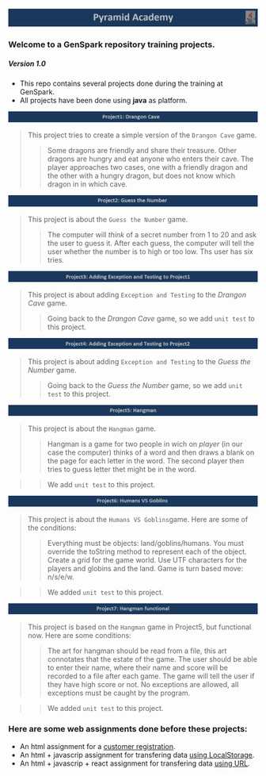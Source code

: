 ![Pyramid](/assets/images/PyramidAcademy1.png "Pyramid Academy")
### Welcome to a GenSpark repository training projects. 
##### Version 1.0

* This repo contains several projects done during the training at GenSpark.
* All projects have been done using __java__ as platform.

![Project1](/assets/images/p1-DragonCave.png " Drangon Cave")
> This project tries to create a simple version of the `Drangon Cave` game.
>
>> Some dragons are friendly and share their treasure. Other dragons are hungry and eat anyone who enters
their cave. The player approaches two cases, one with a friendly dragon and the other with a hungry 
dragon, but does not know which dragon in in which cave.

![Project2](/assets/images/p2-GuesstheNumber.png "Guess the Number")
> This project is about the `Guess the Number` game. 
>
>> The computer will _think_ of a secret number from 1 to 20 and ask the user to guess it. After each guess, the computer will tell the user 
whether the number is to high or too low. Ths user has six tries. 


![Project3](/assets/images/p3-AddingExcepandTest-DragonCave.png "Exception and Testing to Project1")
> This project is about adding `Exception and Testing` to the _Drangon Cave_ game.
> 
>> Going back to the _Drangon Cave_ game, so we add `unit test` to this project.


![Project4](/assets/images/p4-Testing-p1.png "Exception and Testing to Project1")
> This project is about adding `Exception and Testing` to the _Guess the Number_ game.
> 
>> Going back to the _Guess the Number_ game, so we add `unit test` to this project.


![Project5](/assets/images/p5-Hangman.png "Hangman")
> This project is about the `Hangman` game.
> 
>> Hangman is a game for two people in wich on _player_ (in our case the computer) thinks of a word and then draws
a blank on the page for each letter in the word. The second player then tries to guess letter thet might be
in the word.

>> We add `unit test` to this project.


![Project6](/assets/images/p6-HumansVSGoblins.png "Humans VS Goblins")
> This project is about the `Humans VS Goblins`game.
> Here are some of the conditions:
> 
>> Everything must be objects: land/goblins/humans.
>> You must override the toString method to represent each of the object.
>> Create a grid for the game world.
>> Use UTF characters for the players and globins and the land.
>> Game is turn based move: n/s/e/w.

>> We added `unit test` to this project.

![Project7](/assets/images/p7-Hangmanfunctional.png "Hangman Functional")
> This project is based on the `Hangman` game in Project5, but functional now.
> Here are some conditions:
> 
>> The art for hangman should be read from a file, this art connotates that
  the estate of the game.
>> The user should be able to enter their name, where their name and score will be
  recorded to a file after each game.
>> The game will tell the user if they have high score or not.
>> No exceptions are allowed, all exceptions must be caught by the program.

>> We added `unit test` to this project.

### Here are some web assignments done before these projects:

* An html assignment for a [customer registration](https://github.com/gensparkweeks/01-CustomerRegistrationForm).
* An html + javascrip assignment for transfering data [using LocalStorage](https://github.com/gensparkweeks/02-Transfering-data-js).
* An html + javascrip + react assignment for transfering data [using URL](https://github.com/gensparkweeks/03-transfering-data-react).
